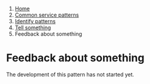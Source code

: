 1.  [Home](/docs/core/contents)
2.	[Common service patterns](/docs/core/common-service-patterns/overview)
3.  [Identify patterns](/docs/documentation/core/common-service-patterns/identify-patterns)
4.  [Tell something](/docs/documentation/core/common-service-patterns/service-patterns/tell-something/overview)
5.  Feedback about something

# Feedback about something

The development of this pattern has not started yet.
